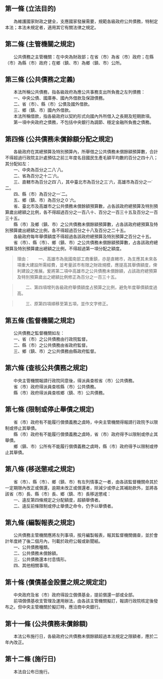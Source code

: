 第一條 (立法目的)
-----------------
　　為維護國家財政之健全，支應國家發展需要，規範各級政府公共債務，特制定本法；本法未規定者，適用其它有關法律之規定。  


第二條 (主管機關之規定)
-----------------------
　　公共債務之主管機關：在中央為財政部；在省（市）為省（市）政府；在縣（市）為縣（市）政府；在鄉（鎮、市）為鄉（鎮、市）公所。  


第三條 (公共債務之定義)
-----------------------
　　本法所稱公共債務，指各級政府為應公共事務支出所負擔之左列債務：  
　　一、中央公債、國庫券、國內外借款及保證債務。  
　　二、省（市）、縣（市）公債及國外借款。  
　　三、鄉（鎮、市）國內外借款。  
　　本法所稱借款，指各級政府以契約形式向國內外所借入之長期及短期款項。  
　　第一項中央政府之債務，不包括中央銀行為調節、穩定金融所負擔之債務。  


第四條 (公共債務未償餘額分配之規定)
-----------------------------------
　　各級政府在其總預算及特別預算內，所舉借之公共債務未償餘額預算數，合計不得超過行政院主計處預估之前三年度名目國民生產毛額平均數的百分之四十八；其分配如左：  
　　一、中央為百分之二八˙八。  
　　二、省為百分之十二˙六。  
　　三、直轄市為百分之四˙八，其中臺北市為百分之三˙六，高雄市為百分之一˙二。  
　　四、縣（市）為百分之一˙二。  
　　五、鄉（鎮、市）為百分之０˙六。  
　　省、臺北市及高雄市之公共債務未償餘額預算數，占各該政府總預算及特別預算歲出總額之比例，各不得超過百分之一百八十、百分之一百三十五及百分之一百三十五。  
　　縣（市）及鄉（鎮、市）之公共債務未償餘額預算數，占各該政府總預算及特別預算歲出總額之比例，各不得超過百分之十八及百分之二十五。  
　　各級政府每年舉債額度不得超過各該政府總預算及特別預算之百分之十五。  
　　省（市）、縣（市）、鄉（鎮、市）之公共債務未償餘額預算數，占各該政府總預算及特別預算歲出總額之比例，不得超過第一項分配之額度。  
> 理由：　　一、高雄市為我國南部工商重鎮，亦是直轄市，為支應其未來各項重大建設所需經費，並考量該市有限之財政規模，應提高其舉債額度，俾利建設之推展。爰將第二項中高雄市之公共債務未償餘額，占該政府總預算及特別預算歲出之總額比例修正為百分之一百三十五。

> 　　二、第四項增列各級政府舉債額度占預算之比例，避免年度舉債額度過高。

> 　　三、原第四項順移至第五項，並作文字修正。



第五條 (監督機關之規定)
-----------------------
　　公共債務之監督機關如左：  
　　一、省（市）之公共債務由行政院監督。  
　　二、縣（市）之公共債務由省政府監督。  
　　三、鄉（鎮、市）之公共債務由縣政府監督。  


第六條 (查核公共債務之規定)
---------------------------
　　中央主管機關報請行政院同意後，得派員查核省（市）公共債務。  
　　省（市）政府得派員查核縣（市）公共債務。  
　　縣（市）政府得派員查核鄉（鎮、市）公共債務。  


第七條 (限制或停止舉債之規定)
-----------------------------
　　省（市）政府有不能履行償債義務之虞時，中央主管機關得報請行政院予以限制或停止其舉債。  
　　縣（市）政府有不能履行償債義務之虞時，省（市）政府得予以限制或停止其舉債。  
　　鄉（鎮、市）公所有不能履行償債義務之虞時，縣（市）政府得予以限制或停止其舉債。  


第八條 (移送懲戒之規定)
-----------------------
　　省（市）、縣（市）、鄉（鎮、市）有左列情事之一者，由各該監督機關命其於一定期限內改正或償還，逾期未改正或償還者，除減少或停止其補助款外，並將各該省（市）長、縣（市）長、鄉（鎮、市）長移送懲戒：  
　　一、違反第四條規定之分配額度，超額舉債者。  
　　二、違反前條限制或停止舉債之命令，仍予以舉債者。  


第九條 (編製報表之規定)
-----------------------
　　公共債務主管機關應將左列事項，按月編製報表，報其監督機關備查，並於會計年度終了後二個月內，刊載於政府公報或新聞紙。  
　　一、公共債務種類。  
　　二、公共債務未償餘額。  
　　三、公共債務還本付息情形。  
　　四、其他相關事項。  


第十條 (償債基金設置之規之規定定)
---------------------------------
　　中央政府及省（市）政府得設立償債基金，提前償還一部或全部。  
　　前項償債基收支管理及運用辦法，由各該主管機關擬訂，報請行政院核定後發布之。但中央主管機關於擬訂時，應洽商中央銀行。  


第十一條 (公共債務未償餘額)
---------------------------
　　本法公布施行日，各級政府公共債務未償餘額超過本法規定之限額者，應於二年內改正。  


第十二條 (施行日)
-----------------
　　本法自公布日施行。